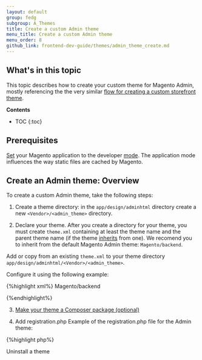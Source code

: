 ```yaml
---
layout: default  
group: fedg 
subgroup: A_Themes
title: Create a custom Admin theme
menu_title: Create a custom Admin theme
menu_order: 8
github_link: frontend-dev-guide/themes/admin_theme_create.md
---
```

<h2 id="favicon-intro">What's in this topic</h2>

This topic describes how to create your custom theme for Magento Admin, mostly referencing the the very similar [flow for creating a custom storefront theme]({{site.gdeurl}}frontend-dev-guide/themes/theme-create.html).

**Contents**

* TOC
{:toc}

## Prerequisites 

[Set]({{page.baseurl}}config-guide/cli/config-cli-subcommands-mode.html) your Magento application to the developer [mode]({{page.baseurl}}config-guide/bootstrap/magento-modes.html). The application mode influences the way static files are cached by Magento. 

## Create an Admin theme: Overview

To create a custom Admin theme, take the following steps:

1. Create a theme directory: in the `app/design/adminhtml` directory create a new `<Vendor>/<admin_theme>` directory.

2. Declare your theme. After you create a directory for your theme, you must create `theme.xml` containing at least the theme name and the parent theme name (if the theme [inherits]({{site.gdeurl}}frontend-dev-guide/themes/theme-inherit.html) from one). We recomend you to inherit from the default Magento Admin theme: `Magento/backend`.

Add or copy from an existing `theme.xml` to your theme directory `app/design/adminhtml/<Vendor>/<admin_theme>`.

Configure it using the following example:

{%highlight xml%}
<theme xmlns:xsi="http://www.w3.org/2001/XMLSchema-instance" xsi:noNamespaceSchemaLocation="urn:magento:framework:Config/etc/theme.xsd">
     <title>New theme</title> <!-- your theme's name -->
     <parent>Magento/backend</parent> <!-- the parent theme -->
 </theme>

{%endhighlight%}


3. [Make your theme a Composer package (optional)]({{site.gdeurl}}frontend-dev-guide/themes/theme-create.html#fedg_create_theme_composer)

4. Add registration.php
Example of the registration.php file for the Admin theme:

{%highlight php%}
<?php
/**
 * Copyright © 2016 Magento. All rights reserved.
 * See COPYING.txt for license details.
 */
\Magento\Framework\Component\ComponentRegistrar::register(
    \Magento\Framework\Component\ComponentRegistrar::THEME,
    'adminhtml/Magento/backend',
    __DIR__
);
{%endhighlight%}

5. Admin theme logo.

In the default Magento/backend theme the lib/web/images/magento-logo.svg is used as theme logo. 
To override this logo in your theme, in your theme directory, create a `web/images` sub-directory, and add your custom file named `magento-logo.svg`. 
If you want to use the file with other name and/or formar, you need to additionally declare it as described in [Declaring theme logo]({{site.gdeurl}}frontend-dev-guide/themes/theme-create.html#logo_declare).

6. What’s next
See the [Apply a custom Admin theme topic]({{site.gdeurl}}frontend-dev-guide/themes/admin_theme.html).
<p class="q">Uninstall a theme </p>
